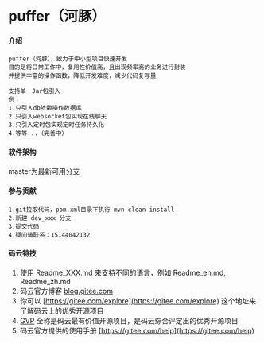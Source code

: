# puffer（河豚）

#### 介绍
~~~
puffer（河豚），致力于中小型项目快速开发
目的是将日常工作中，复用性价值高，且出现频率高的业务进行封装
并提供丰富的操作函数，降低开发难度，减少代码复写量
~~~
~~~
支持单一Jar包引入
例：
1.只引入db依赖操作数据库
2.只引入websocket包实现在线聊天
3.只引入定时包实现定时任务持久化
4.等等...（完善中）

~~~

#### 软件架构
master为最新可用分支


#### 参与贡献
~~~
1.git拉取代码，pom.xml目录下执行 mvn clean install
2.新建 dev_xxx 分支
3.提交代码
4.疑问请联系：15144042132
~~~

#### 码云特技

1.  使用 Readme\_XXX.md 来支持不同的语言，例如 Readme\_en.md, Readme\_zh.md
2.  码云官方博客 [blog.gitee.com](https://blog.gitee.com)
3.  你可以 [https://gitee.com/explore](https://gitee.com/explore) 这个地址来了解码云上的优秀开源项目
4.  [GVP](https://gitee.com/gvp) 全称是码云最有价值开源项目，是码云综合评定出的优秀开源项目
5.  码云官方提供的使用手册 [https://gitee.com/help](https://gitee.com/help)

